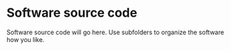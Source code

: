 # Software source code

Software source code will go here. Use subfolders to organize the software how you like.
